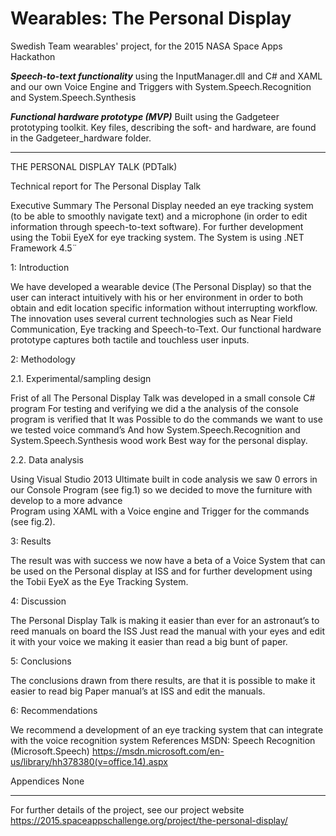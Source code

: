 # Wearables: The Personal Display
Swedish Team wearables' project, for the 2015 NASA Space Apps Hackathon

___Speech-to-text functionality___
using the InputManager.dll and C# and XAML and our own Voice Engine and Triggers with System.Speech.Recognition and System.Speech.Synthesis

___Functional hardware prototype (MVP)___
Built using the Gadgeteer prototyping toolkit. Key files, describing the soft- and hardware, are found in the Gadgeteer_hardware folder.

_____________________________________________________________________________________________________________________________

THE PERSONAL DISPLAY TALK (PDTalk)

Technical report for The Personal Display Talk

Executive Summary
The Personal Display needed an eye tracking system (to be able to smoothly navigate text) and a microphone (in order to edit information through speech-to-text software). 
For further development using the Tobii EyeX for eye tracking system. The System is using .NET Framework 4.5¨

1: Introduction

We have developed a wearable device (The Personal Display) so that the user can interact intuitively with his or her environment in order to both obtain and edit location specific information without interrupting workflow. The innovation uses several current technologies such as Near Field Communication, Eye tracking and Speech-to-Text. Our functional hardware prototype captures both tactile and touchless user inputs.

2: Methodology

2.1. Experimental/sampling design

Frist of all The Personal Display Talk was developed in a small console C# program
For testing and verifying we did a the analysis of the console program is verified that 
It was Possible to do the commands we want to use we tested voice command’s
And how System.Speech.Recognition and System.Speech.Synthesis wood work 
Best way for the personal display.

2.2. Data analysis

Using Visual Studio 2013 Ultimate built in code analysis we saw 0 errors in our Console 
Program (see fig.1) so we decided to move the furniture with develop to a more advance  
Program using XAML with a Voice engine and Trigger for the commands (see fig.2).

3: Results

The result was with success we now have a beta of a Voice System that can be used on the Personal display at ISS and for further development using the Tobii EyeX as the Eye Tracking System.

4: Discussion

The Personal Display Talk is making it easier than ever for an astronaut’s to reed manuals on board the ISS
Just read the manual with your eyes and edit it with your voice we making it easier than read a big bunt of paper.

5: Conclusions

The conclusions drawn from there results, are that it is possible to make it easier to read big
Paper manual’s at ISS and edit the manuals.

6: Recommendations

We recommend a development of an eye tracking system that can integrate with the voice recognition system
References
MSDN: Speech Recognition (Microsoft.Speech)
https://msdn.microsoft.com/en-us/library/hh378380(v=office.14).aspx

Appendices
None
_____________________________________________________________________________________________________________________________
	






For further details of the project, see our project website
https://2015.spaceappschallenge.org/project/the-personal-display/

